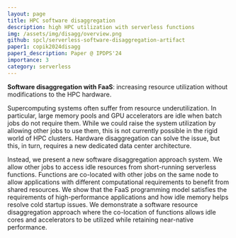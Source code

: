 ```yaml
---
layout: page
title: HPC software disaggregation
description: high HPC utilization with serverless functions
img: /assets/img/disagg/overview.png
github: spcl/serverless-software-disaggregation-artifact
paper1: copik2024disagg
paper1_description: Paper @ IPDPS'24
importance: 3
category: serverless
---
```


<div style="vertical-align:middle; text-align:center">
  <a href="/assets/img/disagg/overview.png">
    <img class="img-fluid rounded z-depth-1" src="{{ '/assets/img/disagg/overview.png' | relative_url }}" alt="" title="Software disaggregation with FaaS."/>
  </a>
</div>
<div class="caption">
  <b>Software disaggregation with FaaS</b>: increasing resource utilization without modifications to the HPC hardware.
</div>

Supercomputing systems often suffer from resource underutilization.
In particular, large memory pools and GPU accelerators are idle when batch jobs do not require them.
While we could raise the system utilization by allowing other jobs to use them,
this is not currently possible in the rigid world of HPC clusters.
Hardware disaggregation can solve the issue, but this, in turn, requires a new dedicated data center architecture.

Instead, we present a new software disaggregation approach system.
We allow other jobs to access idle resources from short-running serverless functions.
Functions are co-located with other jobs on the same node to allow applications with different
computational requirements to benefit from shared resources. 
We show that the FaaS programming model satisfies the requirements of high-performance applications
and how idle memory helps resolve cold startup issues.
We demonstrate a software resource disaggregation approach where the co-location of functions
allows idle cores and accelerators to be utilized while retaining near-native performance.

